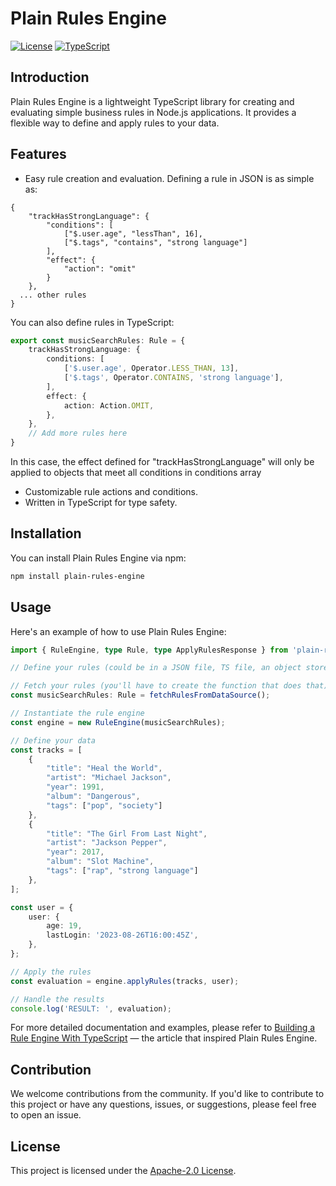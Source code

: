 # Plain Rules Engine

[![License](https://img.shields.io/badge/License-Apache_2.0-blue.svg)](https://opensource.org/licenses/Apache-2.0)
[![TypeScript](https://img.shields.io/badge/TypeScript-4.9%2B-blue)](https://www.typescriptlang.org/)

## Introduction

Plain Rules Engine is a lightweight TypeScript library for creating and evaluating simple business rules in Node.js 
applications. It provides a flexible way to define and apply rules to your data.

## Features

- Easy rule creation and evaluation.
Defining a rule in JSON is as simple as:
```
{
    "trackHasStrongLanguage": {
        "conditions": [
            ["$.user.age", "lessThan", 16],
            ["$.tags", "contains", "strong language"]
        ],
        "effect": {
            "action": "omit"
        }
    },
  ... other rules
}
```
You can also define rules in TypeScript:
```ts
export const musicSearchRules: Rule = {
    trackHasStrongLanguage: {
        conditions: [
            ['$.user.age', Operator.LESS_THAN, 13],
            ['$.tags', Operator.CONTAINS, 'strong language'],
        ],
        effect: {
            action: Action.OMIT,
        },
    },
    // Add more rules here
}
```
In this case, the effect defined for "trackHasStrongLanguage" will only be applied to objects that meet all conditions 
in conditions array
- Customizable rule actions and conditions.
- Written in TypeScript for type safety.

## Installation

You can install Plain Rules Engine via npm:

```bash
npm install plain-rules-engine
```

## Usage
Here's an example of how to use Plain Rules Engine:

```ts
import { RuleEngine, type Rule, type ApplyRulesResponse } from 'plain-rules-engine';

// Define your rules (could be in a JSON file, TS file, an object store, in-memory database etc.). See example rule definition above

// Fetch your rules (you'll have to create the function that does that)
const musicSearchRules: Rule = fetchRulesFromDataSource();

// Instantiate the rule engine
const engine = new RuleEngine(musicSearchRules);

// Define your data
const tracks = [
    {
        "title": "Heal the World",
        "artist": "Michael Jackson",
        "year": 1991,
        "album": "Dangerous",
        "tags": ["pop", "society"]
    },
    {
        "title": "The Girl From Last Night",
        "artist": "Jackson Pepper",
        "year": 2017,
        "album": "Slot Machine",
        "tags": ["rap", "strong language"]
    },
];

const user = {
    user: {
        age: 19,
        lastLogin: '2023-08-26T16:00:45Z',
    },
};

// Apply the rules
const evaluation = engine.applyRules(tracks, user);

// Handle the results
console.log('RESULT: ', evaluation);

```
For more detailed documentation and examples, please refer to [Building a Rule Engine With TypeScript](https://benjamin-ayangbola.medium.com/building-a-rule-engine-with-typescript-1732d891385c)
— the article that inspired Plain Rules Engine.

## Contribution
We welcome contributions from the community. If you'd like to contribute to this project or have any questions, issues, or suggestions, please feel free to open an issue.

## License
This project is licensed under the [Apache-2.0 License](README.md).
